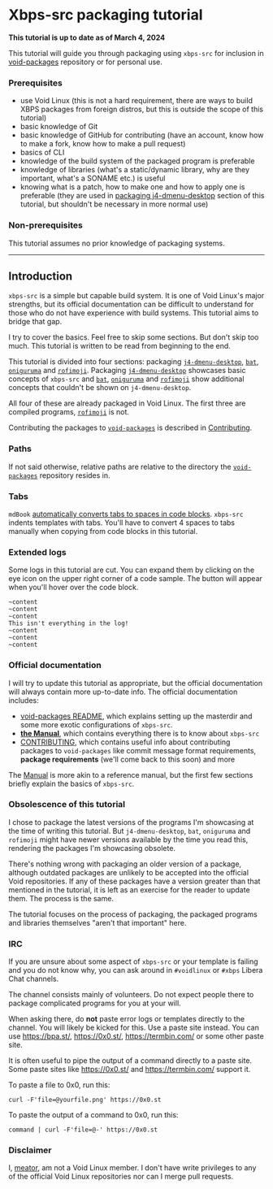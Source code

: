 # Xbps-src packaging tutorial

**This tutorial is up to date as of March 4, 2024**

This tutorial will guide you through packaging using `xbps-src` for inclusion
in [void-packages](https://github.com/void-linux/void-packages) repository or
for personal use.

### Prerequisites
- use Void Linux (this is not a hard requirement, there are ways to build XBPS
  packages from foreign distros, but this is outside the scope of this tutorial)
- basic knowledge of Git
- basic knowledge of GitHub for contributing (have an account, know how to make
  a fork, know how to make a pull request)
- basics of CLI
- knowledge of the build system of the packaged program is preferable
- knowledge of libraries (what's a static/dynamic library, why are they
  important, what's a SONAME etc.) is useful
- knowing what is a patch, how to make one and how to apply one is preferable
  (they are used in [packaging j4-dmenu-desktop](j4-dmenu-desktop.md)
  section of this tutorial, but shouldn't be necessary in more normal use)

### Non-prerequisites
This tutorial assumes no prior knowledge of packaging systems.

---

## Introduction
`xbps-src` is a simple but capable build system. It is one of Void Linux's major
strengths, but its official documentation can be difficult to understand for
those who do not have experience with build systems. This tutorial aims to
bridge that gap.

I try to cover the basics. Feel free to skip some sections. But don't skip too
much. This tutorial is written to be read from beginning to the end.

This tutorial is divided into four sections: packaging
[`j4-dmenu-desktop`](j4-dmenu-desktop.md), [`bat`](bat.md),
[`oniguruma`](oniguruma.md) and [`rofimoji`](rofimoji.md).  Packaging
[`j4-dmenu-desktop`](j4-dmenu-desktop.md) showcases basic concepts of `xbps-src`
and [`bat`](bat.md), [`oniguruma`](oniguruma.md) and [`rofimoji`](rofimoji.md)
show additional concepts that couldn't be shown on `j4-dmenu-desktop`.

All four of these are already packaged in Void Linux. The first three are
compiled programs, [`rofimoji`](rofimoji.md) is not.

Contributing the packages to
[`void-packages`](https://github.com/void-linux/void-packages) is described in
[Contributing](contributing.md).

### Paths
If not said otherwise, relative paths are relative to the directory the
[`void-packages`](https://github.com/void-linux/void-packages) repository
resides in.

### Tabs
`mdBook` [automatically converts tabs to spaces in code
blocks](https://github.com/rust-lang/mdBook/issues/1686). `xbps-src` indents
templates with tabs. You'll have to convert 4 spaces to tabs manually when
copying from code blocks in this tutorial.

### Extended logs
Some logs in this tutorial are cut. You can expand them by clicking on the eye
icon on the upper right corner of a code sample. The button will appear when
you'll hover over the code block.

```hidelines=~
~content
~content
~content
This isn't everything in the log!
~content
~content
~content
```

### Official documentation
I will try to update this tutorial as appropriate, but the official
documentation will always contain more up-to-date info. The official
documentation includes:

- [void-packages
README](https://github.com/void-linux/void-packages/blob/master/README.md),
which explains setting up the masterdir and some more exotic configurations of `xbps-src`.
- [**the
Manual**](https://github.com/void-linux/void-packages/blob/master/Manual.md),
which contains everything there is to know about `xbps-src`
- [CONTRIBUTING](https://github.com/void-linux/void-packages/blob/master/CONTRIBUTING.md),
which contains useful info about contributing packages to `void-packages` like
commit message format requirements, **package requirements** (we'll come back to
this soon) and more

The [Manual](https://github.com/void-linux/void-packages/blob/master/Manual.md)
is more akin to a reference manual, but the first few sections briefly explain
the basics of `xbps-src`.

### Obsolescence of this tutorial
I chose to package the latest versions of the programs I'm showcasing at the
time of writing this tutorial. But `j4-dmenu-desktop`, `bat`, `oniguruma` and
`rofimoji` might have newer versions available by the time you read this,
rendering the packages I'm showcasing obsolete.

There's nothing wrong with packaging an older version of a package, although
outdated packages are unlikely to be accepted into the official Void
repositories. If any of these packages have a version greater than that
mentioned in the tutorial, it is left as an exercise for the reader to update
them. The process is the same.

The tutorial focuses on the process of packaging, the packaged programs and
libraries themselves "aren't that important" here.

### IRC
If you are unsure about some aspect of `xbps-src` or your template is failing
and you do not know why, you can ask around in `#voidlinux` or `#xbps` Libera
Chat channels.

The channel consists mainly of volunteers. Do not expect people there to package
complicated programs for you at your will.

When asking there, do **not** paste error logs or templates directly to the
channel. You will likely be kicked for this. Use a paste site instead. You can
use <https://bpa.st/>, <https://0x0.st/>, <https://termbin.com/> or some other
paste site.

It is often useful to pipe the output of a command directly to a paste site.
Some paste sites like <https://0x0.st/> and <https://termbin.com/> support it.

To paste a file to 0x0, run this:

```
curl -F'file=@yourfile.png' https://0x0.st
```

To paste the output of a command to 0x0, run this:

```
command | curl -F'file=@-' https://0x0.st
```

### Disclaimer
I, [meator](https://github.com/meator), am not a Void Linux member. I don't
have write privileges to any of the official Void Linux repositories nor can I
merge pull requests.
